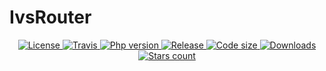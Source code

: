 # IvsRouter

<p align="center">
    <a href="https://github.com/liondrow/IvsRouter/blob/master/LICENSE" >
        <img src="https://img.shields.io/github/license/liondrow/IvsRouter" alt="License" />
    </a>
    <a href="https://travis-ci.org/github/liondrow/IvsRouter" >
        <img src="https://img.shields.io/travis/liondrow/IvsRouter" alt="Travis"/>
    </a>
    <a href="#">
            <img src="https://img.shields.io/travis/php-v/liondrow/IvsRouter/master" alt="Php version">
    </a>
    <a href="#">
            <img src="https://img.shields.io/github/v/release/liondrow/IvsRouter" alt="Release">
    </a>
    <a href="#" >
        <img src="https://img.shields.io/github/languages/code-size/liondrow/IvsRouter" alt="Code size"/>
    </a>
    <a href="#" >
        <img src="https://img.shields.io/github/downloads/liondrow/IvsRouter/total" alt="Downloads" />
    </a>
    <a href="#">
        <img src="https://img.shields.io/github/stars/liondrow/IvsRouter?style=social" alt="Stars count">
    </a>
</p>


